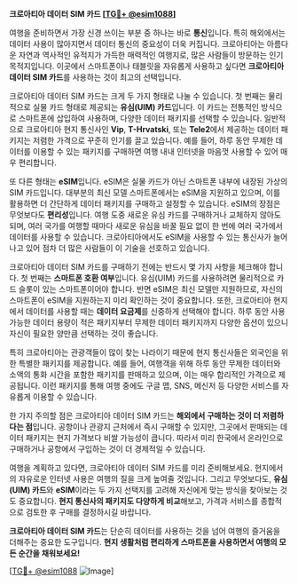 **크로아티아 데이터 SIM 카드 [[TG💪+ @esim1088](https://t.me/s/esim1088)]**

여행을 준비하면서 가장 신경 쓰이는 부분 중 하나는 바로 **통신**입니다. 특히 해외에서는 데이터 사용이 많아지면서 데이터 통신의 중요성이 더욱 커집니다. 크로아티아는 아름다운 자연과 역사적인 유적지가 가득한 매력적인 여행지로, 많은 사람들이 방문하는 인기 목적지입니다. 이곳에서 스마트폰이나 태블릿을 자유롭게 사용하고 싶다면 **크로아티아 데이터 SIM 카드**를 사용하는 것이 최고의 선택입니다.

크로아티아 데이터 SIM 카드는 크게 두 가지 형태로 나눌 수 있습니다. 첫 번째는 물리적으로 실물 카드 형태로 제공되는 **유심(UIM) 카드**입니다. 이 카드는 전통적인 방식으로 스마트폰에 삽입하여 사용하며, 다양한 데이터 패키지를 선택할 수 있습니다. 일반적으로 크로아티아 현지 통신사인 **Vip**, **T-Hrvatski**, 또는 **Tele2**에서 제공하는 데이터 패키지는 저렴한 가격으로 꾸준히 인기를 끌고 있습니다. 예를 들어, 하루 동안 무제한 데이터를 이용할 수 있는 패키지를 구매하면 여행 내내 인터넷을 마음껏 사용할 수 있어 매우 편리합니다.

또 다른 형태는 **eSIM**입니다. eSIM은 실물 카드가 아닌 스마트폰 내부에 내장된 가상의 SIM 카드입니다. 대부분의 최신 모델 스마트폰에서는 eSIM을 지원하고 있으며, 이를 활용하면 더 간단하게 데이터 패키지를 구매하고 설정할 수 있습니다. eSIM의 장점은 무엇보다도 **편리성**입니다. 여행 도중 새로운 유심 카드를 구매하거나 교체하지 않아도 되며, 여러 국가를 여행할 때마다 새로운 유심을 바꿀 필요 없이 한 번에 여러 국가에서 데이터를 사용할 수 있습니다. 크로아티아에서도 eSIM을 사용할 수 있는 통신사가 늘어나고 있어 점차 더 많은 사람들이 이 기술을 선호하고 있습니다.

크로아티아 데이터 SIM 카드를 구매하기 전에는 반드시 몇 가지 사항을 체크해야 합니다. 첫 번째는 **스마트폰 호환 여부**입니다. 유심(UIM) 카드를 사용하려면 물리적으로 카드 슬롯이 있는 스마트폰이어야 합니다. 반면 eSIM은 최신 모델만 지원하므로, 자신의 스마트폰이 eSIM을 지원하는지 미리 확인하는 것이 중요합니다. 또한, 크로아티아 현지에서 데이터를 사용할 때는 **데이터 요금제**를 신중하게 선택해야 합니다. 하루 동안 사용 가능한 데이터 용량이 적은 패키지부터 무제한 데이터 패키지까지 다양한 옵션이 있으니 자신이 필요한 양만큼 선택하는 것이 좋습니다.

특히 크로아티아는 관광객들이 많이 찾는 나라이기 때문에 현지 통신사들은 외국인을 위한 특별한 패키지를 제공합니다. 예를 들어, 여행객을 위해 하루 동안 무제한 데이터와 소액의 통화 시간을 포함한 패키지를 판매하고 있으며, 이는 매우 합리적인 가격으로 제공됩니다. 이런 패키지를 통해 여행 중에도 구글 맵, SNS, 메신저 등 다양한 서비스를 자유롭게 이용할 수 있습니다.

한 가지 주의할 점은 크로아티아 데이터 SIM 카드는 **해외에서 구매하는 것이 더 저렴하다는 점**입니다. 공항이나 관광지 근처에서 즉시 구매할 수 있지만, 그곳에서 판매되는 데이터 패키지는 현지 가격보다 비쌀 가능성이 큽니다. 따라서 미리 한국에서 온라인으로 구매하거나 공항에서 구입하는 것이 더 경제적일 수 있습니다.

여행을 계획하고 있다면, 크로아티아 데이터 SIM 카드를 미리 준비해보세요. 현지에서의 자유로운 인터넷 사용은 여행의 질을 크게 높여줄 것입니다. 그리고 무엇보다도, **유심(UIM) 카드**와 **eSIM**이라는 두 가지 선택지를 고려해 자신에게 맞는 방식을 찾아보는 것도 중요합니다. **현지 통신사의 패키지도 다양하게 비교**해보고, 가격과 서비스를 종합적으로 검토한 후 구매를 결정하시길 바랍니다.

**크로아티아 데이터 SIM 카드**는 단순히 데이터를 사용하는 것을 넘어 여행의 즐거움을 더해주는 중요한 도구입니다. **현지 생활처럼 편리하게 스마트폰을 사용하면서 여행의 모든 순간을 채워보세요!** 

[[TG💪+ @esim1088](https://t.me/s/esim1088) ![Image](https://i.postimg.cc/Y0z9fWf4/image.png)]